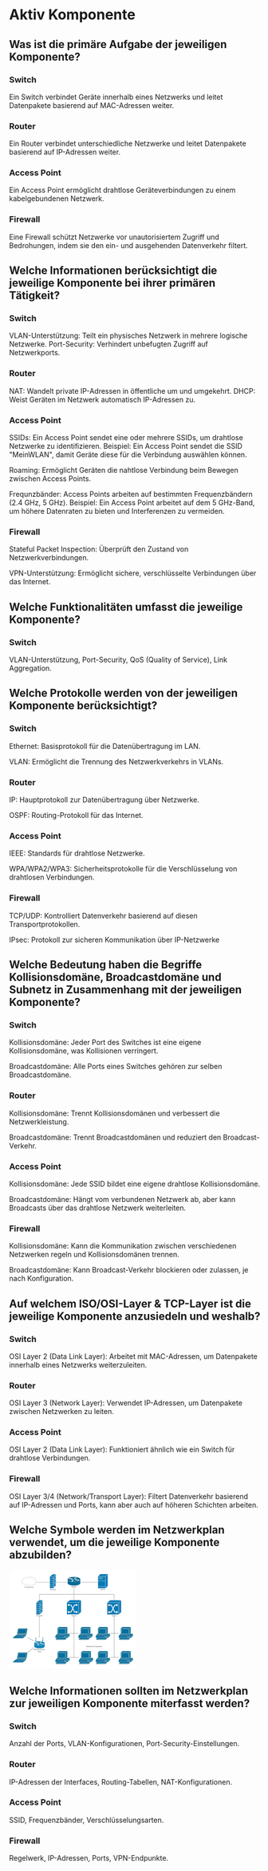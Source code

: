 # Aktiv Komponente

## Was ist die primäre Aufgabe der jeweiligen Komponente?
### Switch
Ein Switch verbindet Geräte innerhalb eines Netzwerks und leitet Datenpakete basierend auf MAC-Adressen weiter.
### Router
Ein Router verbindet unterschiedliche Netzwerke und leitet Datenpakete basierend auf IP-Adressen weiter.
### Access Point
Ein Access Point ermöglicht drahtlose Geräteverbindungen zu einem kabelgebundenen Netzwerk.
### Firewall
Eine Firewall schützt Netzwerke vor unautorisiertem Zugriff und Bedrohungen, indem sie den ein- und ausgehenden Datenverkehr filtert.

## Welche Informationen berücksichtigt die jeweilige Komponente bei ihrer primären Tätigkeit?

### Switch 
VLAN-Unterstützung: Teilt ein physisches Netzwerk in mehrere logische Netzwerke.
Port-Security: Verhindert unbefugten Zugriff auf Netzwerkports.
### Router
NAT: Wandelt private IP-Adressen in öffentliche um und umgekehrt.
DHCP: Weist Geräten im Netzwerk automatisch IP-Adressen zu.

### Access Point
SSIDs: Ein Access Point sendet eine oder mehrere SSIDs, um drahtlose Netzwerke zu identifizieren. Beispiel: Ein Access Point sendet die SSID "MeinWLAN", damit Geräte diese für die Verbindung auswählen können.

Roaming: Ermöglicht Geräten die nahtlose Verbindung beim Bewegen zwischen Access Points.

Frequnzbänder: Access Points arbeiten auf bestimmten Frequenzbändern (2.4 GHz, 5 GHz). Beispiel: Ein Access Point arbeitet auf dem 5 GHz-Band, um höhere Datenraten zu bieten und Interferenzen zu vermeiden.

### Firewall 
Stateful Packet Inspection: Überprüft den Zustand von Netzwerkverbindungen.

VPN-Unterstützung: Ermöglicht sichere, verschlüsselte Verbindungen über das Internet.

## Welche Funktionalitäten umfasst die jeweilige Komponente?

### Switch
VLAN-Unterstützung, Port-Security, QoS (Quality of Service), Link Aggregation.


## Welche Protokolle werden von der jeweiligen Komponente berücksichtigt?
### Switch
Ethernet: Basisprotokoll für die Datenübertragung im LAN.

VLAN: Ermöglicht die Trennung des Netzwerkverkehrs in VLANs.

### Router
IP: Hauptprotokoll zur Datenübertragung über Netzwerke.

OSPF: Routing-Protokoll für das Internet.

### Access Point
IEEE: Standards für drahtlose Netzwerke.

WPA/WPA2/WPA3: Sicherheitsprotokolle für die Verschlüsselung von drahtlosen Verbindungen.

### Firewall
TCP/UDP: Kontrolliert Datenverkehr basierend auf diesen Transportprotokollen.

IPsec: Protokoll zur sicheren Kommunikation über IP-Netzwerke

## Welche Bedeutung haben die Begriffe Kollisionsdomäne, Broadcastdomäne und Subnetz in Zusammenhang mit der jeweiligen Komponente?

### Switch
Kollisionsdomäne: Jeder Port des Switches ist eine eigene Kollisionsdomäne, was Kollisionen verringert.

Broadcastdomäne: Alle Ports eines Switches gehören zur selben Broadcastdomäne.

### Router
Kollisionsdomäne: Trennt Kollisionsdomänen und verbessert die Netzwerkleistung.

Broadcastdomäne: Trennt Broadcastdomänen und reduziert den Broadcast-Verkehr.


### Access Point
Kollisionsdomäne: Jede SSID bildet eine eigene drahtlose Kollisionsdomäne.

Broadcastdomäne: Hängt vom verbundenen Netzwerk ab, aber kann Broadcasts über das drahtlose Netzwerk weiterleiten.

### Firewall
Kollisionsdomäne: Kann die Kommunikation zwischen verschiedenen Netzwerken regeln und Kollisionsdomänen trennen.

Broadcastdomäne: Kann Broadcast-Verkehr blockieren oder zulassen, je nach Konfiguration.

## Auf welchem ISO/OSI-Layer & TCP-Layer ist die jeweilige Komponente anzusiedeln und weshalb?
### Switch
OSI Layer 2 (Data Link Layer): Arbeitet mit MAC-Adressen, um Datenpakete innerhalb eines Netzwerks weiterzuleiten.

### Router
OSI Layer 3 (Network Layer): Verwendet IP-Adressen, um Datenpakete zwischen Netzwerken zu leiten.

### Access Point
OSI Layer 2 (Data Link Layer): Funktioniert ähnlich wie ein Switch für drahtlose Verbindungen.

### Firewall
OSI Layer 3/4 (Network/Transport Layer): Filtert Datenverkehr basierend auf IP-Adressen und Ports, kann aber auch auf höheren Schichten arbeiten.

## Welche Symbole werden im Netzwerkplan verwendet, um die jeweilige Komponente abzubilden?
![alt text](image.png)

## Welche Informationen sollten im Netzwerkplan zur jeweiligen Komponente miterfasst werden?
### Switch
Anzahl der Ports, VLAN-Konfigurationen, Port-Security-Einstellungen.
### Router
IP-Adressen der Interfaces, Routing-Tabellen, NAT-Konfigurationen.
### Access Point 
SSID, Frequenzbänder, Verschlüsselungsarten.
### Firewall 
Regelwerk, IP-Adressen, Ports, VPN-Endpunkte.